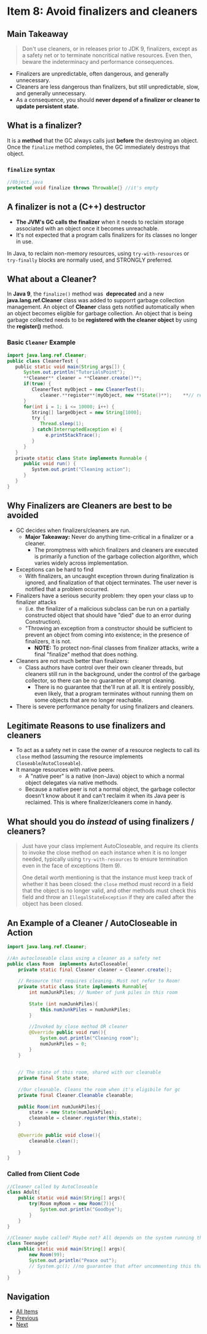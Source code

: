 # Item 8: Avoid finalizers and cleaners

## Main Takeaway

> Don't use cleaners, or in releases prior to JDK 9, finalizers, except as a safety net or to terminate noncritical native resources. Even then, beware the indeterminacy and performance consequences.

- Finalizers are unpredictable, often dangerous, and generally unnecessary.
- Cleaners are less dangerous than finalizers, but still unpredictable, slow, and generally unnecessary.
- As a consequence, you should **never depend of a finalizer or cleaner to update persistent state.**

## What is a finalizer?

It is a **method** that the GC always calls just **before** the destroying an object. Once the `finalize` method completes, the GC immediately destroys that object.

### `finalize` syntax

```java
//Object.java
protected void finalize throws Throwable{} //it's empty
```

## A finalizer is not a (C++) destructor

- **The JVM's GC calls the finalizer** when it needs to reclaim storage associated with an object once it becomes unreachable.
- It's not expected that a program calls finalizers for its classes no longer in use.

In Java, to reclaim non-memory resources, using `try-with-resources` or `try-finally` blocks are normally used, and STRONGLY preferred.

## What about a Cleaner?

In **Java 9**, the `finalize()` method was  **deprecated** and a new **java.lang.ref.Cleaner** class was added to supporrt garbage collection management. An object of **Cleaner** class gets notified automatically when an object becomes eligible for garbage collection. An object that is being garbage collected needs to be **registered with the cleaner object** by using the **register()** method.

### Basic `Cleaner` Example

```java
import java.lang.ref.Cleaner;
public class CleanerTest {
   public static void main(String args[]) {
      System.out.println("TutorialsPoint");
      **Cleaner** cleaner = **Cleaner.create()**;
      if(true) {
         CleanerTest myObject = new CleanerTest();
            cleaner.**register**(myObject, new **State()**);    **// register cleaner**
      }
      for(int i = 1; i <= 10000; i++) {
         String[] largeObject = new String[1000];
         try {
            Thread.sleep(1);
         } catch(InterruptedException e) {
              e.printStackTrace();
         }
      }
   }
   private static class State implements Runnable {
      public void run() {
         System.out.print("Cleaning action");
      }
   }
}
```

## Why Finalizers are Cleaners are best to be avoided

- GC decides when finalizers/cleaners are run.
  - **Major Takeaway:** Never do anything time-critical in a finalizer or a cleaner.
    - The promptness with which finalizers and cleaners are executed is primarily a function of the garbage collection algorithm, which varies widely across implementation.
- Exceptions can be hard to find
  - With finalizers, an uncaught exception thrown during finalization is ignored, and finalization of that object terminates. The user never is notified that a problem occurred.
- Finalizers have a serious security problem: they open your class up to finalizer attacks
  - (i.e. the finalizer of a malicious subclass can be run on a partially constructed object that should have "died" due to an error during Construction).
  - "Throwing an exception from a constructor should be sufficient to prevent an object from coming into existence; in the presence of finalizers, it is not.
    - **NOTE:** To protect non-final classes from finalizer attacks, write a final "finalize" method that does nothing.
- Cleaners are not much better than finalizers:
  - Class authors have control over their own cleaner threads, but cleaners still run in the background, under the control of the garbage collector, so there can be no guarantee of prompt cleaning.
    - There is no guarantee that the'll run at all. It is entirely possibly, even likely, that a program terminates without running them on some objects that are no longer reachable.
- There is severe performance penalty for using finalizers and cleaners.

## Legitimate Reasons to use finalizers and cleaners

- To act as a safety net in case the owner of a resource neglects to call its `close` method (assuming the resource implements `Closeable`/`AutoCloseable`).
- It manage resources with native peers.
  - A "native peer" is a native (non-Java) object to which a normal object delegates via native methods.
  - Because a native peer is not a normal object, the garbage collector doesn't know about it and can't reclaim it when its Java peer is reclaimed. This is where finalizer/cleaners come in handy.

## What should you do _instead_ of using finalizers / cleaners?

> Just have your class implement AutoCloseable, and require its clients to invoke the close method on each instance when it is no longer needed, typically using `try-with-resources` to ensure termination even in the face of exceptions (Item 9).
>
> One detail worth mentioning is that the instance must keep track of whether it has been closed: the `close` method must record in a field that the object is no longer valid, and other methods must check this field and throw an `IllegalStateException` if they are called after the object has been closed.

## An Example of a Cleaner / AutoCloseable in Action

```java
import java.lang.ref.Cleaner;  
  
//An autocloseable class using a cleaner as a safety net  
public class Room  implements AutoCloseable{  
    private static final Cleaner cleaner = Cleaner.create();  
  
    // Resource that requires cleaning. Must not refer to Room!  
    private static class State implements Runnable{  
        int numJunkPiles; // Number of junk piles in this room  
  
        State (int numJunkPiles){  
            this.numJunkPiles = numJunkPiles;  
        }  
  
        //Invoked by close method OR cleaner  
        @Override public void run(){  
            System.out.println("Cleaning room");  
            numJunkPiles = 0;  
        }  
    }  
  
  
    // The state of this room, shared with our cleanable  
    private final State state;  
  
    //Our cleanable. Cleans the room when it's eligibile for gc  
    private final Cleaner.Cleanable cleanable;  
  
    public Room(int numJunkPiles){  
        state = new State(numJunkPiles);  
        cleanable = cleaner.register(this,state);  
    }  
  
    @Override public void close(){  
        cleanable.clean();  
  
    }  
}  

```

### Called from Client Code

```java
//Cleaner called by AutoCloseable
class Adult{  
    public static void main(String[] args){  
        try(Room myRoom = new Room(7)){  
            System.out.println("Goodbye");  
        }  
    }  
}  

//Cleaner maybe called? Maybe not? All depends on the system running the program.
class Teenager{  
    public static void main(String[] args){  
        new Room(99);  
        System.out.println("Peace out");  
        // System.gc(); //no guarantee that after uncommenting this that the cleaner will clean  
    }  
}
```

## Navigation

- [All Items](../README.md#items)
- [Previous](item-07.md)
- [Next](item-09.md)
